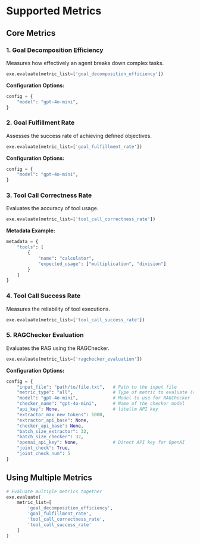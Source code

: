 # Supported Metrics

## Core Metrics

### 1. Goal Decomposition Efficiency
Measures how effectively an agent breaks down complex tasks.

```python
exe.evaluate(metric_list=['goal_decomposition_efficiency'])
```

**Configuration Options:**
```python
config = {
    "model": "gpt-4o-mini",
}
```

### 2. Goal Fulfillment Rate
Assesses the success rate of achieving defined objectives.

```python
exe.evaluate(metric_list=['goal_fulfillment_rate'])
```

**Configuration Options:**
```python
config = {
    "model": "gpt-4o-mini",
}
```

### 3. Tool Call Correctness Rate
Evaluates the accuracy of tool usage.

```python
exe.evaluate(metric_list=['tool_call_correctness_rate'])
```

**Metadata Example:**
```python
metadata = {
    "tools": [
        {
            "name": "calculator",
            "expected_usage": ["multiplication", "division"]
        }
    ]
}
```

### 4. Tool Call Success Rate
Measures the reliability of tool executions.

```python
exe.evaluate(metric_list=['tool_call_success_rate'])
```

### 5. RAGChecker Evaluation
Evaluates the RAG using the RAGChecker.

```python
exe.evaluate(metric_list=['ragchecker_evaluation'])
```

**Configuration Options:**
```python
config = {
    "input_file": "path/to/file.txt",   # Path to the input file
    "metric_type": "all",               # Type of metric to evaluate (all, reteriver, generator)
    "model": "gpt-4o-mini",             # Model to use for RAGChecker
    "checker_name": "gpt-4o-mini",      # Name of the checker model
    "api_key": None,                    # litellm API key
    "extractor_max_new_tokens": 1000,
    "extractor_api_base": None,
    "checker_api_base": None,
    "batch_size_extractor": 32,
    "batch_size_checker": 32,
    "openai_api_key": None,             # Direct API key for OpenAI
    "joint_check": True,
    "joint_check_num": 5
}
```

## Using Multiple Metrics
```python
# Evaluate multiple metrics together
exe.evaluate(
    metric_list=[
        'goal_decomposition_efficiency',
        'goal_fulfillment_rate',
        'tool_call_correctness_rate',
        'tool_call_success_rate'
    ]
)
```